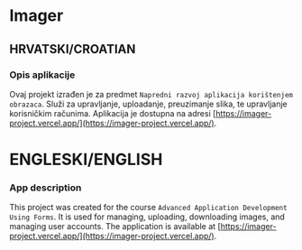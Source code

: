 # Imager


## HRVATSKI/CROATIAN

### Opis aplikacije
Ovaj projekt izrađen je za predmet `Napredni razvoj aplikacija korištenjem obrazaca`. Služi za upravljanje, uploadanje, preuzimanje slika, te upravljanje korisničkim računima. Aplikacija je dostupna na adresi [https://imager-project.vercel.app/](https://imager-project.vercel.app/).


# ENGLESKI/ENGLISH

### App description

This project was created for the course `Advanced Application Development Using Forms`. It is used for managing, uploading, downloading images, and managing user accounts. The application is available at [https://imager-project.vercel.app/](https://imager-project.vercel.app/).
